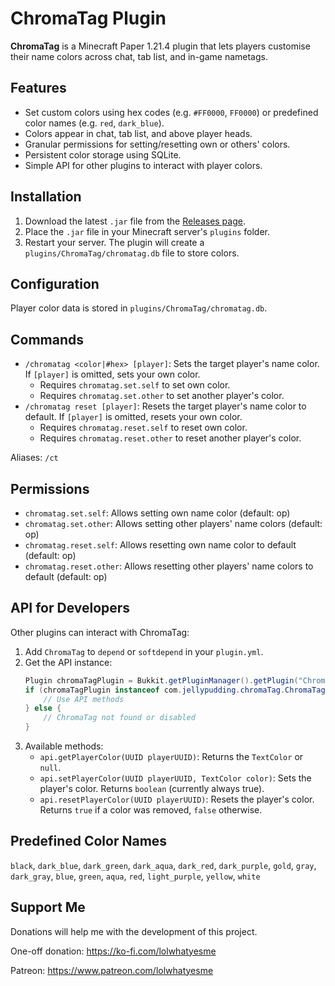 # ChromaTag Plugin

**ChromaTag** is a Minecraft Paper 1.21.4 plugin that lets players customise their name colors across chat, tab list, and in-game nametags.

## Features
- Set custom colors using hex codes (e.g. `#FF0000`, `FF0000`) or predefined color names (e.g. `red`, `dark_blue`).
- Colors appear in chat, tab list, and above player heads.
- Granular permissions for setting/resetting own or others' colors.
- Persistent color storage using SQLite.
- Simple API for other plugins to interact with player colors.

## Installation
1. Download the latest `.jar` file from the [Releases page](https://github.com/Jelly-Pudding/ChromaTag/releases/latest).
2. Place the `.jar` file in your Minecraft server's `plugins` folder.
3. Restart your server. The plugin will create a `plugins/ChromaTag/chromatag.db` file to store colors.

## Configuration
Player color data is stored in `plugins/ChromaTag/chromatag.db`.

## Commands
- `/chromatag <color|#hex> [player]`: Sets the target player's name color. If `[player]` is omitted, sets your own color.
  - Requires `chromatag.set.self` to set own color.
  - Requires `chromatag.set.other` to set another player's color.
- `/chromatag reset [player]`: Resets the target player's name color to default. If `[player]` is omitted, resets your own color.
  - Requires `chromatag.reset.self` to reset own color.
  - Requires `chromatag.reset.other` to reset another player's color.

Aliases: `/ct`

## Permissions
- `chromatag.set.self`: Allows setting own name color (default: op)
- `chromatag.set.other`: Allows setting other players' name colors (default: op)
- `chromatag.reset.self`: Allows resetting own name color to default (default: op)
- `chromatag.reset.other`: Allows resetting other players' name colors to default (default: op)

## API for Developers
Other plugins can interact with ChromaTag:

1.  Add `ChromaTag` to `depend` or `softdepend` in your `plugin.yml`.
2.  Get the API instance:
    ```java
    Plugin chromaTagPlugin = Bukkit.getPluginManager().getPlugin("ChromaTag");
    if (chromaTagPlugin instanceof com.jellypudding.chromaTag.ChromaTag api) {
        // Use API methods
    } else {
        // ChromaTag not found or disabled
    }
    ```
3.  Available methods:
    - `api.getPlayerColor(UUID playerUUID)`: Returns the `TextColor` or `null`.
    - `api.setPlayerColor(UUID playerUUID, TextColor color)`: Sets the player's color. Returns `boolean` (currently always true).
    - `api.resetPlayerColor(UUID playerUUID)`: Resets the player's color. Returns `true` if a color was removed, `false` otherwise.

## Predefined Color Names
`black`, `dark_blue`, `dark_green`, `dark_aqua`, `dark_red`, `dark_purple`, `gold`, `gray`, `dark_gray`, `blue`, `green`, `aqua`, `red`, `light_purple`, `yellow`, `white`

## Support Me
Donations will help me with the development of this project.

One-off donation: https://ko-fi.com/lolwhatyesme

Patreon: https://www.patreon.com/lolwhatyesme
